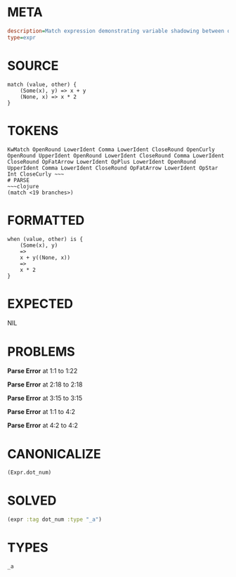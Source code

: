 # META
~~~ini
description=Match expression demonstrating variable shadowing between outer scope and branches
type=expr
~~~
# SOURCE
~~~roc
match (value, other) {
    (Some(x), y) => x + y
    (None, x) => x * 2
}
~~~
# TOKENS
~~~text
KwMatch OpenRound LowerIdent Comma LowerIdent CloseRound OpenCurly OpenRound UpperIdent OpenRound LowerIdent CloseRound Comma LowerIdent CloseRound OpFatArrow LowerIdent OpPlus LowerIdent OpenRound UpperIdent Comma LowerIdent CloseRound OpFatArrow LowerIdent OpStar Int CloseCurly ~~~
# PARSE
~~~clojure
(match <19 branches>)
~~~
# FORMATTED
~~~roc
when (value, other) is {
	(Some(x), y)
	=>
	x + y((None, x))
	=>
	x * 2
}
~~~
# EXPECTED
NIL
# PROBLEMS
**Parse Error**
at 1:1 to 1:22

**Parse Error**
at 2:18 to 2:18

**Parse Error**
at 3:15 to 3:15

**Parse Error**
at 1:1 to 4:2

**Parse Error**
at 4:2 to 4:2

# CANONICALIZE
~~~clojure
(Expr.dot_num)
~~~
# SOLVED
~~~clojure
(expr :tag dot_num :type "_a")
~~~
# TYPES
~~~roc
_a
~~~
